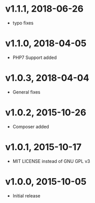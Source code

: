 # v1.1.1, 2018-06-26
* typo fixes

# v1.1.0, 2018-04-05
* PHP7 Support added

# v1.0.3, 2018-04-04
* General fixes

# v1.0.2, 2015-10-26
* Composer added

# v1.0.1, 2015-10-17
* MIT LICENSE instead of GNU GPL v3

# v1.0.0, 2015-10-05
* Initial release

